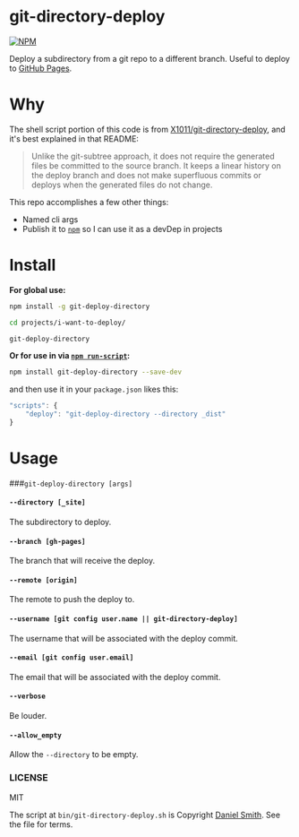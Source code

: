 # git-directory-deploy

[![NPM](https://nodei.co/npm/git-directory-deploy.png)](https://nodei.co/npm/git-directory-deploy/)

Deploy a subdirectory from a git repo to a different branch. Useful to
deploy to [GitHub Pages](https://pages.github.com/).

# Why

The shell script portion of this code is from [X1011/git-directory-deploy](https://github.com/X1011/git-directory-deploy),
and it's best explained in that README:

> Unlike the git-subtree approach, it does not require the generated files be committed to the source branch. It keeps a linear history on the deploy branch and does not make superfluous commits or deploys when the generated files do not change.

This repo accomplishes a few other things:

- Named cli args
- Publish it to [`npm`](https://www.npmjs.com/) so I can use it as a devDep in projects


# Install

**For global use:**
```sh
npm install -g git-deploy-directory

cd projects/i-want-to-deploy/

git-deploy-directory
```

**Or for use in via [`npm run-script`](https://docs.npmjs.com/cli/run-script):**
```sh
npm install git-deploy-directory --save-dev
```
and then use it in your `package.json` likes this:
```js
"scripts": {
    "deploy": "git-deploy-directory --directory _dist"
}
```


# Usage

###`git-deploy-directory [args]`

#### `--directory [_site]`
The subdirectory to deploy.

#### `--branch [gh-pages]`
The branch that will receive the deploy.

#### `--remote [origin]`
The remote to push the deploy to.

#### `--username [git config user.name || git-directory-deploy]`
The username that will be associated with the deploy commit.

#### `--email [git config user.email]`
The email that will be associated with the deploy commit.

#### `--verbose`
Be louder.

#### `--allow_empty`
Allow the `--directory` to be empty.


### LICENSE

MIT

The script at `bin/git-directory-deploy.sh` is Copyright [Daniel Smith](https://github.com/X1011/git-directory-deploy).
See the file for terms.